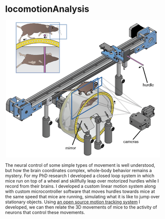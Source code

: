 # locomotionAnalysis

<p align="center"><img src="other/rig.png" width="500"></p>

The neural control of some simple types of movement is well understood, but how the brain coordinates complex, whole-body behavior remains a mystery. For my PhD research I developed a closed loop system in which mice run on top of a wheel and skillfully leap over motorized hurdles while I record from their brains. I developed a custom linear motion system along with custom microcontroller software that moves hurdles towards mice at the same speed that mice are running, simulating what it is like to jump over stationary objects. Using [an open source motion tracking system](https://hackaday.io/project/160744-kinemouse-wheel) I developed, we can then relate the 3D movements of mice to the activity of neurons that control these movements.
